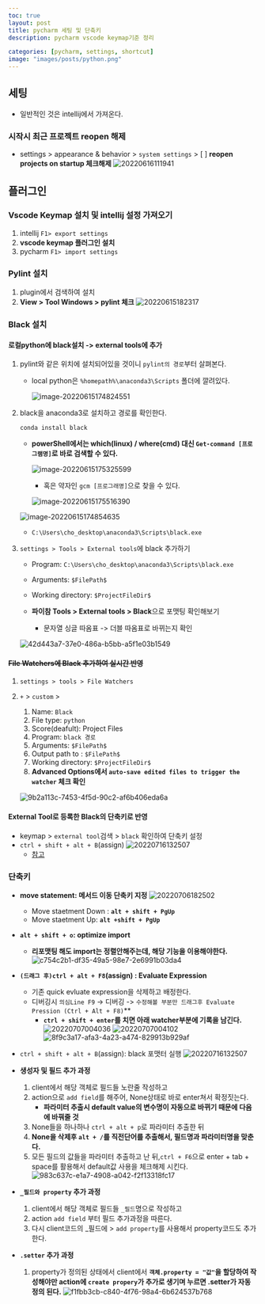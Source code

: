 ```yaml
---
toc: true
layout: post
title: pycharm 세팅 및 단축키
description: pycharm vscode keymap기준 정리

categories: [pycharm, settings, shortcut]
image: "images/posts/python.png"
---
```


## 세팅

- 일반적인 것은 intellij에서 가져온다.

### 시작시 최근 프로젝트 reopen 해제
- settings >  appearance & behavior > `system settings` > [ ] **reopen projects on startup 체크해제**
![20220616111941](https://raw.githubusercontent.com/is2js/screenshots/main/20220616111941.png)

## 플러그인


### Vscode Keymap 설치 및 intellij 설정 가져오기
1. intellij `F1> export settings`
2. **vscode keymap 플러그인 설치**
3. pycharm `F1> import settings`

### Pylint 설치
1. plugin에서 검색하여 설치
2. **View > Tool Windows > pylint 체크**
	![20220615182317](https://raw.githubusercontent.com/is2js/screenshots/main/20220615182317.png)

### Black 설치
#### 로컬python에 black설치 -> external tools에 추가

1. pylint와 같은 위치에 설치되어있을 것이니 `pylint의 경로`부터 살펴본다.

    - local python은 `%homepath%\anaconda3\Scripts` 폴더에 깔려있다.

        ![image-20220615174824551](https://raw.githubusercontent.com/is2js/screenshots/main/image-20220615174824551.png)

2. black을 anaconda3로 설치하고 경로를 확인한다.

    ```shell
    conda install black
    ```

    - **powerShell에서는 which(linux) / where(cmd) 대신 `Get-command [프로그램명]`로 바로 검색할 수 있다.**

        ![image-20220615175325599](https://raw.githubusercontent.com/is2js/screenshots/main/image-20220615175325599.png)

        - 혹은 약자인 `gcm [프로그래명]`으로 찾을 수 있다.

        ![image-20220615175516390](https://raw.githubusercontent.com/is2js/screenshots/main/image-20220615175516390.png)

    ![image-20220615174854635](https://raw.githubusercontent.com/is2js/screenshots/main/image-20220615174854635.png)

    - `C:\Users\cho_desktop\anaconda3\Scripts\black.exe`

3. `settings > Tools > External tools`에 black 추가하기

    - Program: `C:\Users\cho_desktop\anaconda3\Scripts\black.exe`

    - Arguments: `$FilePath$`
    - Working directory: `$ProjectFileDir$`
    - **파이참 Tools > External tools > Black**으로 포맷팅 확인해보기
        - 문자열 싱글 따옴표 -> 더블 따옴표로 바뀌는지 확인

    ![42d443a7-37e0-486a-b5bb-a5f1e03b1549](https://raw.githubusercontent.com/is2js/screenshots/main/42d443a7-37e0-486a-b5bb-a5f1e03b1549.gif)



#### ~~File Watchers에 Black 추가하여 실시간 반영~~

1. `settings > tools > File Watchers`

2. `+` > `custom` > 

    1. Name: `Black`
    2. File type: `python`
    3. Score(deafult): Project Files
    4. Program: `black 경로`
    5. Arguments: `$FilePath$`
    6. Output path to : `$FilePath$`
    7. Working directory: `$ProjectFileDir$`
    8. **Advanced Options에서 `auto-save edited files to trigger the watcher` 체크 확인**

    ![9b2a113c-7453-4f5d-90c2-af6b406eda6a](https://raw.githubusercontent.com/is2js/screenshots/main/9b2a113c-7453-4f5d-90c2-af6b406eda6a.gif)


#### External Tool로 등록한 Black의 단축키로 반영
- keymap > `external tool`검색 > `black` 확인하여 단축키 설정
- `ctrl + shift + alt + B`(assign)
    ![20220716132507](https://raw.githubusercontent.com/is3js/screenshots/main/20220716132507.png)
	- [참고](https://medium.com/daehyun-baek/python-%EC%BD%94%EB%93%9C-%EC%8A%A4%ED%83%80%EC%9D%BC-%ED%88%B4-pycharm-%ED%99%98%EA%B2%BD-flake8-black-4adba134696a)






### 단축키
- **move statement: 메서드 이동 단축키 지정**
    ![20220706182502](https://raw.githubusercontent.com/is3js/screenshots/main/20220706182502.png)
    - Move staetment Down : **`alt + shift + PgUp`**
    - Move staetment Up: **`alt +shift + PgUp`**

- **`alt + shift + o`: optimize import**
    - **리포맷팅 해도 import는 정렬안해주는데, 해당 기능을 이용해야한다.**
    ![c754c2b1-df35-49a5-98e7-2e6991b03da4](https://raw.githubusercontent.com/is3js/screenshots/main/c754c2b1-df35-49a5-98e7-2e6991b03da4.gif)


- **`(드래그 후)ctrl + alt + F8`(assign) : Evaluate Expression**
    - 기존 quick evluate expression을 삭제하고 배정한다.
    - 디버깅시 `의심Line F9` -> 디버깅 -> `수정해볼 부분만 드래그후 Evaluate Pression (Ctrl + Alt + F8)`**
        - **`ctrl + shift + enter`를 치면 아래 watcher부분에 기록을 남긴다.**
    ![20220707004036](https://raw.githubusercontent.com/is3js/screenshots/main/20220707004036.png)
    ![20220707004102](https://raw.githubusercontent.com/is3js/screenshots/main/20220707004102.png)
    ![8f9c3a17-afa3-4a23-a474-829913b929af](https://raw.githubusercontent.com/is3js/screenshots/main/8f9c3a17-afa3-4a23-a474-829913b929af.gif)

- `ctrl + shift + alt + B`(assign): black 포맷터 실행
    ![20220716132507](https://raw.githubusercontent.com/is3js/screenshots/main/20220716132507.png)


- **생성자 및 필드 추가 과정**
    1. client에서 해당 객체로 필드들 노란줄 작성하고
    2. action으로 `add field`를 해주어, None상태로 바로 enter쳐서 확정짓는다.
        - **파라미터 추출시 default value의 변수명이 자동으로 바뀌기 때문에 다음에 바꿔줄 것**
    3. None들을 하나하나 `ctrl + alt + p`로 파라미터 추출한 뒤
    4. **None을 삭제후 `alt + /`를 직전단어를 추출해서, 필드명과 파라미터명을 맞춘다.**
    5. 모든 필드의 값들을 파라미터 추출하고 난 뒤,`ctrl + F6`으로 enter + tab + space를 활용해서 default값 사용을 체크해제 시킨다.
        ![983c637c-e1a7-4908-a042-f2f13318fc17](https://raw.githubusercontent.com/is3js/screenshots/main/983c637c-e1a7-4908-a042-f2f13318fc17.gif)

- **`_필드와 property` 추가 과정**
    1. client에서 해당 객체로 필드들 `_필드`명으로 작성하고
    2. action `add field` 부터 필드 추가과정을 따른다.
    3. 다시 client코드의 _필드에  > `add property`를 사용해서 property코드도 추가한다.

- **`.setter` 추가 과정**
    1. property가 정의된 상태에서 client에서  **`객체.property = "값"`을 할당하여 작성해야만 action에 `create propery`가 추가로 생기며 누르면 .setter가 자동 정의 된다.**
        ![f1fbb3cb-c840-4f76-98a4-6b624537b768](https://raw.githubusercontent.com/is3js/screenshots/main/f1fbb3cb-c840-4f76-98a4-6b624537b768.gif)

